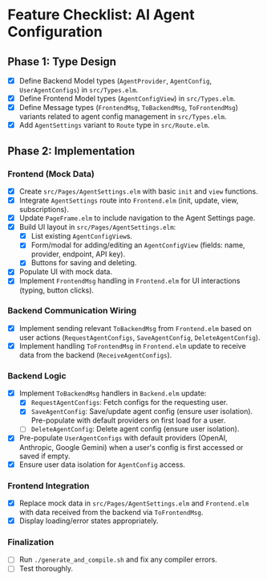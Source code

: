 # Feature Checklist: AI Agent Configuration

## Phase 1: Type Design

- [x] Define Backend Model types (`AgentProvider`, `AgentConfig`, `UserAgentConfigs`) in `src/Types.elm`.
- [x] Define Frontend Model types (`AgentConfigView`) in `src/Types.elm`.
- [x] Define Message types (`FrontendMsg`, `ToBackendMsg`, `ToFrontendMsg`) variants related to agent config management in `src/Types.elm`.
- [x] Add `AgentSettings` variant to `Route` type in `src/Route.elm`.

## Phase 2: Implementation

### Frontend (Mock Data)
- [x] Create `src/Pages/AgentSettings.elm` with basic `init` and `view` functions.
- [x] Integrate `AgentSettings` route into `Frontend.elm` (init, update, view, subscriptions).
- [x] Update `PageFrame.elm` to include navigation to the Agent Settings page.
- [x] Build UI layout in `src/Pages/AgentSettings.elm`:
    - [x] List existing `AgentConfigView`s.
    - [x] Form/modal for adding/editing an `AgentConfigView` (fields: name, provider, endpoint, API key).
    - [x] Buttons for saving and deleting.
- [x] Populate UI with mock data.
- [x] Implement `FrontendMsg` handling in `Frontend.elm` for UI interactions (typing, button clicks).

### Backend Communication Wiring
- [x] Implement sending relevant `ToBackendMsg` from `Frontend.elm` based on user actions (`RequestAgentConfigs`, `SaveAgentConfig`, `DeleteAgentConfig`).
- [x] Implement handling `ToFrontendMsg` in `Frontend.elm` update to receive data from the backend (`ReceiveAgentConfigs`).

### Backend Logic
- [x] Implement `ToBackendMsg` handlers in `Backend.elm` update:
    - [x] `RequestAgentConfigs`: Fetch configs for the requesting user.
    - [x] `SaveAgentConfig`: Save/update agent config (ensure user isolation). Pre-populate with default providers on first load for a user.
    - [ ] `DeleteAgentConfig`: Delete agent config (ensure user isolation).
- [x] Pre-populate `UserAgentConfigs` with default providers (OpenAI, Anthropic, Google Gemini) when a user's config is first accessed or saved if empty.
- [x] Ensure user data isolation for `AgentConfig` access.

### Frontend Integration
- [x] Replace mock data in `src/Pages/AgentSettings.elm` and `Frontend.elm` with data received from the backend via `ToFrontendMsg`.
- [x] Display loading/error states appropriately.

### Finalization
- [ ] Run `./generate_and_compile.sh` and fix any compiler errors.
- [ ] Test thoroughly. 